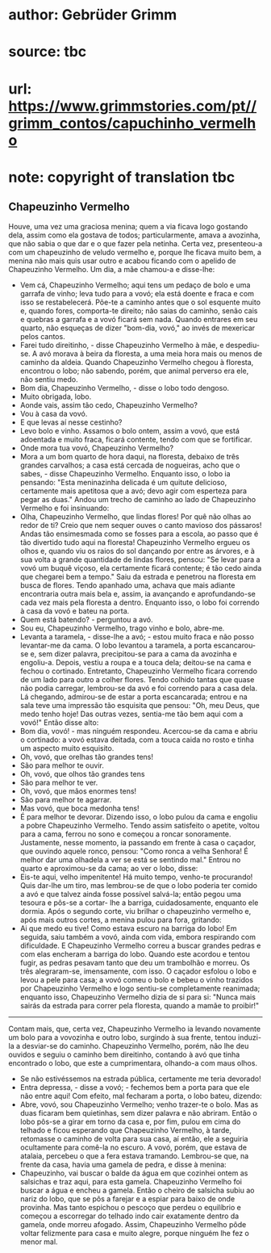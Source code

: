 # author: Gebrüder Grimm
# source: tbc
# url: https://www.grimmstories.com/pt//grimm_contos/capuchinho_vermelho
# note: copyright of translation tbc

## Chapeuzinho Vermelho 

Houve, uma vez uma graciosa menina; quem a via ficava logo gostando
dela, assim como ela gostava de todos; particularmente, amava a
avozinha, que não sabia o que dar e o que fazer pela netinha. Certa vez,
presenteou-a com um chapeuzinho de veludo vermelho e, porque lhe ficava
muito bem, a menina não mais quis usar outro e acabou ficando com o
apelido de Chapeuzinho Vermelho. Um dia, a mãe chamou-a e disse-lhe:
- Vem cá, Chapeuzinho Vermelho; aqui tens um pedaço de bolo e uma
garrafa de vinho; leva tudo para a vovó; ela está doente e fraca e com
isso se restabelecerá. Põe-te a caminho antes que o sol esquente muito
e, quando fores, comporta-te direito; não saias do caminho, senão cais e
quebras a garrafa e a vovó ficará sem nada. Quando entrares em seu
quarto, não esqueças de dizer "bom-dia, vovó," ao invés de mexericar
pelos cantos.
- Farei tudo direitinho, - disse Chapeuzinho Vermelho à mãe, e
despediu-se.
A avó morava à beira da floresta, a uma meia hora mais ou menos de
caminho da aldeia. Quando Chapeuzinho Vermelho chegou à floresta,
encontrou o lobo; não sabendo, porém, que animal perverso era ele, não
sentiu medo.
- Bom dia, Chapeuzinho Vermelho, - disse o lobo todo dengoso.
- Muito obrigada, lobo.
- Aonde vais, assim tão cedo, Chapeuzinho Vermelho?
- Vou à casa da vovó.
- E que levas aí nesse cestinho?
- Levo bolo e vinho. Assamos o bolo ontem, assim a vovó, que está
adoentada e muito fraca, ficará contente, tendo com que se fortificar.
- Onde mora tua vovó, Chapeuzinho Vermelho?
- Mora a um bom quarto de hora daqui, na floresta, debaixo de três
grandes carvalhos; a casa está cercada de nogueiras, acho que o sabes, -
disse Chapeuzinho Vermelho.
Enquanto isso, o lobo ia pensando: "Esta meninazinha delicada é um
quitute delicioso, certamente mais apetitosa que a avó; devo agir com
esperteza para pegar as duas." Andou um trecho de caminho ao lado de
Chapeuzinho Vermelho e foi insinuando:
- Olha, Chapeuzinho Vermelho, que lindas flores! Por quê não olhas ao
redor de ti? Creio que nem sequer ouves o canto mavioso dos pássaros!
Andas tão ensimesmada como se fosses para a escola, ao passo que é tão
divertido tudo aqui na floresta!
Chapeuzinho Vermelho ergueu os olhos e, quando viu os raios do sol
dançando por entre as árvores, e à sua volta a grande quantidade de
lindas flores, pensou: "Se levar para a vovó um buquê viçoso, ela
certamente ficará contente; é tão cedo ainda que chegarei bem a tempo."
Saiu da estrada e penetrou na floresta em busca de flores. Tendo
apanhado uma, achava que mais adiante encontraria outra mais bela e,
assim, ia avançando e aprofundando-se cada vez mais pela floresta a
dentro.
Enquanto isso, o lobo foi correndo à casa da vovó e bateu na porta.
- Quem está batendo? - perguntou a avó.
- Sou eu, Chapeuzinho Vermelho, trago vinho e bolo, abre-me.
- Levanta a taramela, - disse-lhe a avó; - estou muito fraca e não posso
levantar-me da cama.
O lobo levantou a taramela, a porta escancarou-se e, sem dizer palavra,
precipitou-se para a cama da avozinha e engoliu-a. Depois, vestiu a
roupa e a touca dela; deitou-se na cama e fechou o cortinado.
Entretanto, Chapeuzinho Vermelho ficara correndo de um lado para outro a
colher flores. Tendo colhido tantas que quase não podia carregar,
lembrou-se da avó e foi correndo para a casa dela. Lá chegando,
admirou-se de estar a porta escancarada; entrou e na sala teve uma
impressão tão esquisita que pensou: "Oh, meu Deus, que medo tenho hoje!
Das outras vezes, sentia-me tão bem aqui com a vovó!" Então disse
alto:
- Bom dia, vovó! - mas ninguém respondeu.
Acercou-se da cama e abriu o cortinado: a vovó estava deitada, com a
touca caida no rosto e tinha um aspecto muito esquisito.
- Oh, vovó, que orelhas tão grandes tens!
- São para melhor te ouvir.
- Oh, vovó, que olhos tão grandes tens
- São para melhor te ver.
- Oh, vovó, que mãos enormes tens!
- São para melhor te agarrar.
- Mas vovó, que boca medonha tens!
- É para melhor te devorar.
Dizendo isso, o lobo pulou da cama e engoliu a pobre Chapeuzinho
Vermelho.
Tendo assim satisfeito o apetite, voltou para a cama, ferrou no sono e
começou a roncar sonoramente. Justamente, nesse momento, ia passando em
frente à casa o caçador, que ouvindo aquele ronco, pensou:
"Como ronca a velha Senhora! É melhor dar uma olhadela a ver se está se
sentindo mal."
Entrou no quarto e aproximou-se da cama; ao ver o lobo, disse:
- Eis-te aqui, velho impenitente! Há muito tempo, venho-te procurando!
Quis dar-lhe um tiro, mas lembrou-se de que o lobo poderia ter comido a
avó e que talvez ainda fosse possível salvá-la; então pegou uma tesoura
e pôs-se a cortar- lhe a barriga, cuidadosamente, enquanto ele dormia.
Após o segundo corte, viu brilhar o chapeuzinho vermelho e, após mais
outros cortes, a menina pulou para fora, gritando:
- Ai que medo eu tive! Como estava escuro na barriga do lobo!
Em seguida, saiu também a vovó, ainda com vida, embora respirando com
dificuldade. E Chapeuzinho Vermelho correu a buscar grandes pedras e com
elas encheram a barriga do lobo. Quando este acordou e tentou fugir, as
pedras pesavam tanto que deu um trambolhão e morreu.
Os três alegraram-se, imensamente, com isso. O caçador esfolou o lobo e
levou a pele para casa; a vovó comeu o bolo e bebeu o vinho trazidos por
Chapeuzinho Vermelho e logo sentiu-se completamente reanimada; enquanto
isso, Chapeuzinho Vermelho dizia de si para si: "Nunca mais sairás da
estrada para correr pela floresta, quando a mamãe to proibir!"


------------------------------------------------------------------------


Contam mais, que, certa vez, Chapeuzinho Vermelho ia levando novamente
um bolo para a vovozinha e outro lobo, surgindo à sua frente, tentou
induzi-la a desviar-se do caminho. Chapeuzinho Vermelho, porém, não lhe
deu ouvidos e seguiu o caminho bem direitinho, contando à avó que tinha
encontrado o lobo, que este a cumprimentara, olhando-a com maus olhos.
- Se não estivéssemos na estrada pública, certamente me teria devorado!
- Entra depressa, - disse a vovó; - fechemos bem a porta para que ele
não entre aqui!
Com efeito, mal fecharam a porta, o lobo bateu, dizendo:
- Abre, vovó, sou Chapeuzinho Vermelho; venho trazer-te o bolo.
Mas as duas ficaram bem quietinhas, sem dizer palavra e não abriram.
Então o lobo pôs-se a girar em torno da casa e, por fim, pulou em cima
do telhado e ficou esperando que Chapeuzinho Vermelho, à tarde,
retomasse o caminho de volta para sua casa, aí então, ele a seguiria
ocultamente para comê-la no escuro.
A vovó, porém, que estava de atalaia, percebeu o que a fera estava
tramando.
Lembrou-se que, na frente da casa, havia uma gamela de pedra, e disse à
menina:
- Chapeuzinho, vai buscar o balde da água em que cozinhei ontem as
salsichas e traz aqui, para esta gamela.
Chapeuzinho Vermelho foi buscar a água e encheu a gamela. Então o cheiro
de salsicha subiu ao nariz do lobo, que se pôs a farejar e a espiar para
baixo de onde provinha. Mas tanto espichou o pescoço que perdeu o
equilíbrio e começou a escorregar do telhado indo cair exatamente dentro
da gamela, onde morreu afogado.
Assim, Chapeuzinho Vermelho pôde voltar felizmente para casa e muito
alegre, porque ninguém lhe fez o menor mal.
